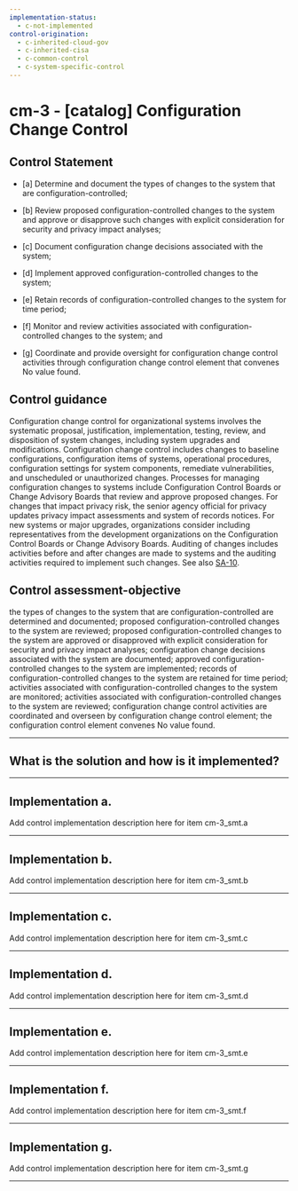 ```yaml
---
implementation-status:
  - c-not-implemented
control-origination:
  - c-inherited-cloud-gov
  - c-inherited-cisa
  - c-common-control
  - c-system-specific-control
---
```


# cm-3 - \[catalog\] Configuration Change Control

## Control Statement

- \[a\] Determine and document the types of changes to the system that are configuration-controlled;

- \[b\] Review proposed configuration-controlled changes to the system and approve or disapprove such changes with explicit consideration for security and privacy impact analyses;

- \[c\] Document configuration change decisions associated with the system;

- \[d\] Implement approved configuration-controlled changes to the system;

- \[e\] Retain records of configuration-controlled changes to the system for time period;

- \[f\] Monitor and review activities associated with configuration-controlled changes to the system; and

- \[g\] Coordinate and provide oversight for configuration change control activities through configuration change control element that convenes No value found.

## Control guidance

Configuration change control for organizational systems involves the systematic proposal, justification, implementation, testing, review, and disposition of system changes, including system upgrades and modifications. Configuration change control includes changes to baseline configurations, configuration items of systems, operational procedures, configuration settings for system components, remediate vulnerabilities, and unscheduled or unauthorized changes. Processes for managing configuration changes to systems include Configuration Control Boards or Change Advisory Boards that review and approve proposed changes. For changes that impact privacy risk, the senior agency official for privacy updates privacy impact assessments and system of records notices. For new systems or major upgrades, organizations consider including representatives from the development organizations on the Configuration Control Boards or Change Advisory Boards. Auditing of changes includes activities before and after changes are made to systems and the auditing activities required to implement such changes. See also [SA-10](#sa-10).

## Control assessment-objective

the types of changes to the system that are configuration-controlled are determined and documented;
proposed configuration-controlled changes to the system are reviewed;
proposed configuration-controlled changes to the system are approved or disapproved with explicit consideration for security and privacy impact analyses;
configuration change decisions associated with the system are documented;
approved configuration-controlled changes to the system are implemented;
records of configuration-controlled changes to the system are retained for time period;
activities associated with configuration-controlled changes to the system are monitored;
activities associated with configuration-controlled changes to the system are reviewed;
configuration change control activities are coordinated and overseen by configuration change control element;
the configuration control element convenes No value found.

______________________________________________________________________

## What is the solution and how is it implemented?

<!-- Please leave this section blank and enter implementation details in the parts below. -->

______________________________________________________________________

## Implementation a.

Add control implementation description here for item cm-3_smt.a

______________________________________________________________________

## Implementation b.

Add control implementation description here for item cm-3_smt.b

______________________________________________________________________

## Implementation c.

Add control implementation description here for item cm-3_smt.c

______________________________________________________________________

## Implementation d.

Add control implementation description here for item cm-3_smt.d

______________________________________________________________________

## Implementation e.

Add control implementation description here for item cm-3_smt.e

______________________________________________________________________

## Implementation f.

Add control implementation description here for item cm-3_smt.f

______________________________________________________________________

## Implementation g.

Add control implementation description here for item cm-3_smt.g

______________________________________________________________________
